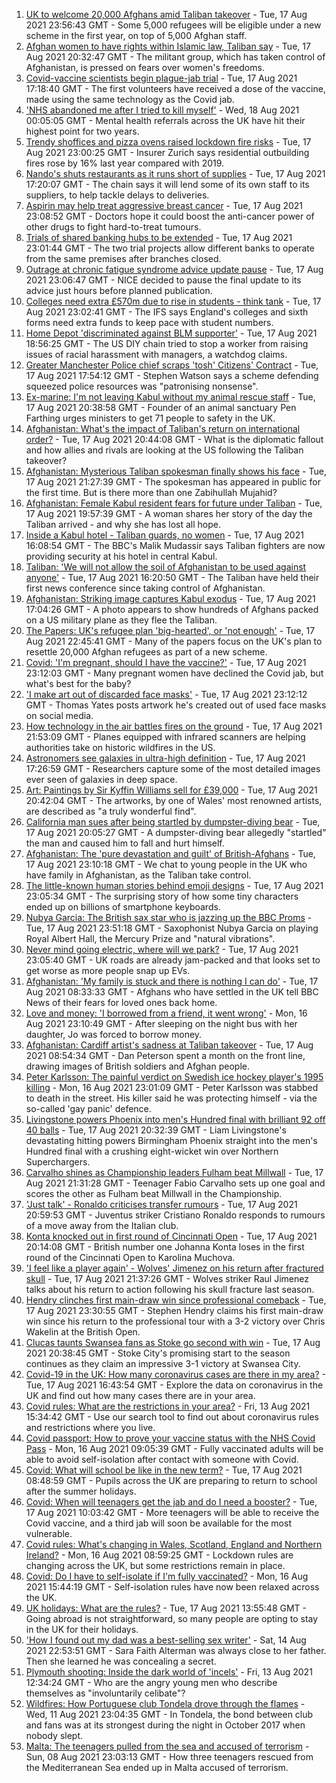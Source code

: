 1. [UK to welcome 20,000 Afghans amid Taliban takeover](https://www.bbc.co.uk/news/uk-58250211) - Tue, 17 Aug 2021 23:56:43 GMT - Some 5,000 refugees will be eligible under a new scheme in the first year, on top of 5,000 Afghan staff.
2. [Afghan women to have rights within Islamic law, Taliban say](https://www.bbc.co.uk/news/world-asia-58249952) - Tue, 17 Aug 2021 20:32:47 GMT - The militant group, which has taken control of Afghanistan, is pressed on fears over women's freedoms.
3. [Covid-vaccine scientists begin plague-jab trial](https://www.bbc.co.uk/news/health-58241858) - Tue, 17 Aug 2021 17:18:40 GMT - The first volunteers have received a dose of the vaccine, made using the same technology as the Covid jab.
4. ['NHS abandoned me after I tried to kill myself'](https://www.bbc.co.uk/news/uk-58085428) - Wed, 18 Aug 2021 00:05:05 GMT - Mental health referrals across the UK have hit their highest point for two years.
5. [Trendy shoffices and pizza ovens raised lockdown fire risks](https://www.bbc.co.uk/news/business-58245846) - Tue, 17 Aug 2021 23:00:25 GMT - Insurer Zurich says residential outbuilding fires rose by 16% last year compared with 2019.
6. [Nando's shuts restaurants as it runs short of supplies](https://www.bbc.co.uk/news/business-58249337) - Tue, 17 Aug 2021 17:20:07 GMT - The chain says it will lend some of its own staff to its suppliers, to help tackle delays to deliveries.
7. [Aspirin may help treat aggressive breast cancer](https://www.bbc.co.uk/news/health-58229082) - Tue, 17 Aug 2021 23:08:52 GMT - Doctors hope it could boost the anti-cancer power of other drugs to fight hard-to-treat tumours.
8. [Trials of shared banking hubs to be extended](https://www.bbc.co.uk/news/business-58245844) - Tue, 17 Aug 2021 23:01:44 GMT - The two trial projects allow different banks to operate from the same premises after branches closed.
9. [Outrage at chronic fatigue syndrome advice update pause](https://www.bbc.co.uk/news/health-58241864) - Tue, 17 Aug 2021 23:06:47 GMT - NICE decided to pause the final update to its advice just hours before planned publication.
10. [Colleges need extra £570m due to rise in students - think tank](https://www.bbc.co.uk/news/education-58233240) - Tue, 17 Aug 2021 23:02:41 GMT - The IFS says England's colleges and sixth forms need extra funds to keep pace with student numbers.
11. [Home Depot 'discriminated against BLM supporter'](https://www.bbc.co.uk/news/business-58251211) - Tue, 17 Aug 2021 18:56:25 GMT - The US DIY chain tried to stop a worker from raising issues of racial harassment with managers, a watchdog claims.
12. [Greater Manchester Police chief scraps 'tosh' Citizens' Contract](https://www.bbc.co.uk/news/uk-england-manchester-58246694) - Tue, 17 Aug 2021 17:54:12 GMT - Stephen Watson says a scheme defending squeezed police resources was "patronising nonsense".
13. [Ex-marine: I'm not leaving Kabul without my animal rescue staff](https://www.bbc.co.uk/news/uk-58240838) - Tue, 17 Aug 2021 20:38:58 GMT - Founder of an animal sanctuary Pen Farthing urges ministers to get 71 people to safety in the UK.
14. [Afghanistan: What's the impact of Taliban's return on international order?](https://www.bbc.co.uk/news/world-us-canada-58248864) - Tue, 17 Aug 2021 20:44:08 GMT - What is the diplomatic fallout and how allies and rivals are looking at the US following the Taliban takeover?
15. [Afghanistan: Mysterious Taliban spokesman finally shows his face](https://www.bbc.co.uk/news/world-asia-58250607) - Tue, 17 Aug 2021 21:27:39 GMT - The spokesman has appeared in public for the first time. But is there more than one Zabihullah Mujahid?
16. [Afghanistan: Female Kabul resident fears for future under Taliban](https://www.bbc.co.uk/news/world-asia-58252014) - Tue, 17 Aug 2021 19:57:39 GMT - A woman shares her story of the day the Taliban arrived - and why she has lost all hope.
17. [Inside a Kabul hotel - Taliban guards, no women](https://www.bbc.co.uk/news/world-asia-58243134) - Tue, 17 Aug 2021 16:08:54 GMT - The BBC's Malik Mudassir says Taliban fighters are now providing security at his hotel in central Kabul.
18. [Taliban: 'We will not allow the soil of Afghanistan to be used against anyone'](https://www.bbc.co.uk/news/world-asia-58249178) - Tue, 17 Aug 2021 16:20:50 GMT - The Taliban have held their first news conference since taking control of Afghanistan.
19. [Afghanistan: Striking image captures Kabul exodus](https://www.bbc.co.uk/news/world-asia-58242733) - Tue, 17 Aug 2021 17:04:26 GMT - A photo appears to show hundreds of Afghans packed on a US military plane as they flee the Taliban.
20. [The Papers: UK's refugee plan 'big-hearted', or 'not enough'](https://www.bbc.co.uk/news/blogs-the-papers-58252294) - Tue, 17 Aug 2021 22:45:41 GMT - Many of the papers focus on the UK's plan to resettle 20,000 Afghan refugees as part of a new scheme.
21. [Covid: 'I'm pregnant, should I have the vaccine?'](https://www.bbc.co.uk/news/uk-england-london-58089039) - Tue, 17 Aug 2021 23:12:03 GMT - Many pregnant women have declined the Covid jab, but what's best for the baby?
22. ['I make art out of discarded face masks'](https://www.bbc.co.uk/news/uk-england-nottinghamshire-58187835) - Tue, 17 Aug 2021 23:12:12 GMT - Thomas Yates posts artwork he's created out of used face masks on social media.
23. [How technology in the air battles fires on the ground](https://www.bbc.co.uk/news/world-us-canada-58248261) - Tue, 17 Aug 2021 21:53:09 GMT - Planes equipped with infrared scanners are helping authorities take on historic wildfires in the US.
24. [Astronomers see galaxies in ultra-high definition](https://www.bbc.co.uk/news/science-environment-57998940) - Tue, 17 Aug 2021 17:26:59 GMT - Researchers capture some of the most detailed images ever seen of galaxies in deep space.
25. [Art: Paintings by Sir Kyffin Williams sell for £39,000](https://www.bbc.co.uk/news/uk-wales-58243611) - Tue, 17 Aug 2021 20:42:04 GMT - The artworks, by one of Wales' most renowned artists, are described as "a truly wonderful find".
26. [California man sues after being startled by dumpster-diving bear](https://www.bbc.co.uk/news/world-us-canada-58250366) - Tue, 17 Aug 2021 20:05:27 GMT - A dumpster-diving bear allegedly "startled" the man and caused him to fall and hurt himself.
27. [Afghanistan: The 'pure devastation and guilt' of British-Afghans](https://www.bbc.co.uk/news/newsbeat-58242443) - Tue, 17 Aug 2021 23:10:18 GMT - We chat to young people in the UK who have family in Afghanistan, as the Taliban take control.
28. [The little-known human stories behind emoji designs](https://www.bbc.co.uk/news/technology-58180556) - Tue, 17 Aug 2021 23:05:34 GMT - The surprising story of how some tiny characters ended up on billions of smartphone keyboards.
29. [Nubya Garcia: The British sax star who is jazzing up the BBC Proms](https://www.bbc.co.uk/news/entertainment-arts-58112962) - Tue, 17 Aug 2021 23:51:18 GMT - Saxophonist Nubya Garcia on playing Royal Albert Hall, the Mercury Prize and "natural vibrations".
30. [Never mind going electric, where will we park?](https://www.bbc.co.uk/news/business-56748346) - Tue, 17 Aug 2021 23:05:40 GMT - UK roads are already jam-packed and that looks set to get worse as more people snap up EVs.
31. [Afghanistan: 'My family is stuck and there is nothing I can do'](https://www.bbc.co.uk/news/uk-58233043) - Tue, 17 Aug 2021 08:33:33 GMT - Afghans who have settled in the UK tell BBC News of their fears for loved ones back home.
32. [Love and money: 'I borrowed from a friend, it went wrong'](https://www.bbc.co.uk/news/business-57824096) - Mon, 16 Aug 2021 23:10:49 GMT - After sleeping on the night bus with her daughter, Jo was forced to borrow money.
33. [Afghanistan: Cardiff artist's sadness at Taliban takeover](https://www.bbc.co.uk/news/uk-wales-58233157) - Tue, 17 Aug 2021 08:54:34 GMT - Dan Peterson spent a month on the front line, drawing images of British soldiers and Afghan people.
34. [Peter Karlsson: The painful verdict on Swedish ice hockey player's 1995 killing](https://www.bbc.co.uk/sport/ice-hockey/58101549) - Mon, 16 Aug 2021 23:01:09 GMT - Peter Karlsson was stabbed to death in the street. His killer said he was protecting himself - via the so-called 'gay panic' defence.
35. [Livingstone powers Phoenix into men's Hundred final with brilliant 92 off 40 balls](https://www.bbc.co.uk/sport/cricket/58250735) - Tue, 17 Aug 2021 20:32:39 GMT - Liam Livingstone's devastating hitting powers Birmingham Phoenix straight into the men's Hundred final with a crushing eight-wicket win over Northern Superchargers.
36. [Carvalho shines as Championship leaders Fulham beat Millwall](https://www.bbc.co.uk/sport/football/58154318) - Tue, 17 Aug 2021 21:31:28 GMT - Teenager Fabio Carvalho sets up one goal and scores the other as Fulham beat Millwall in the Championship.
37. ['Just talk' - Ronaldo criticises transfer rumours](https://www.bbc.co.uk/sport/football/58252052) - Tue, 17 Aug 2021 20:59:53 GMT - Juventus striker Cristiano Ronaldo responds to rumours of a move away from the Italian club.
38. [Konta knocked out in first round of Cincinnati Open](https://www.bbc.co.uk/sport/tennis/58249520) - Tue, 17 Aug 2021 20:14:08 GMT - British number one Johanna Konta loses in the first round of the Cincinnati Open to Karolina Muchova.
39. ['I feel like a player again' - Wolves' Jimenez on his return after fractured skull](https://www.bbc.co.uk/sport/football/58250006) - Tue, 17 Aug 2021 21:37:26 GMT - Wolves striker Raul Jimenez talks about his return to action following his skull fracture last season.
40. [Hendry clinches first main-draw win since professional comeback](https://www.bbc.co.uk/sport/snooker/58249638) - Tue, 17 Aug 2021 23:30:55 GMT - Stephen Hendry claims his first main-draw win since his return to the professional tour with a 3-2 victory over Chris Wakelin at the British Open.
41. [Clucas taunts Swansea fans as Stoke go second with win](https://www.bbc.co.uk/sport/football/58154317) - Tue, 17 Aug 2021 20:38:45 GMT - Stoke City's promising start to the season continues as they claim an impressive 3-1 victory at Swansea City.
42. [Covid-19 in the UK: How many coronavirus cases are there in my area?](https://www.bbc.co.uk/news/uk-51768274) - Tue, 17 Aug 2021 16:43:54 GMT - Explore the data on coronavirus in the UK and find out how many cases there are in your area.
43. [Covid rules: What are the restrictions in your area?](https://www.bbc.co.uk/news/uk-54373904) - Fri, 13 Aug 2021 15:34:42 GMT - Use our search tool to find out about coronavirus rules and restrictions where you live.
44. [Covid passport: How to prove your vaccine status with the NHS Covid Pass](https://www.bbc.co.uk/news/explainers-55718553) - Mon, 16 Aug 2021 09:05:39 GMT - Fully vaccinated adults will be able to avoid self-isolation after contact with someone with Covid.
45. [Covid: What will school be like in the new term?](https://www.bbc.co.uk/news/education-51643556) - Tue, 17 Aug 2021 08:48:59 GMT - Pupils across the UK are preparing to return to school after the summer holidays.
46. [Covid: When will teenagers get the jab and do I need a booster?](https://www.bbc.co.uk/news/health-55045639) - Tue, 17 Aug 2021 10:03:42 GMT - More teenagers will be able to receive the Covid vaccine, and a third jab will soon be available for the most vulnerable.
47. [Covid rules: What's changing in Wales, Scotland, England and Northern Ireland?](https://www.bbc.co.uk/news/explainers-52530518) - Mon, 16 Aug 2021 08:59:25 GMT - Lockdown rules are changing across the UK, but some restrictions remain in place.
48. [Covid: Do I have to self-isolate if I'm fully vaccinated?](https://www.bbc.co.uk/news/explainers-54239922) - Mon, 16 Aug 2021 15:44:19 GMT - Self-isolation rules have now been relaxed across the UK.
49. [UK holidays: What are the rules?](https://www.bbc.co.uk/news/explainers-52646738) - Tue, 17 Aug 2021 13:55:48 GMT - Going abroad is not straightforward, so many people are opting to stay in the UK for their holidays.
50. ['How I found out my dad was a best-selling sex writer'](https://www.bbc.co.uk/news/stories-58171940) - Sat, 14 Aug 2021 22:53:51 GMT - Sara Faith Alterman was always close to her father. Then she learned he was concealing a secret.
51. [Plymouth shooting: Inside the dark world of 'incels'](https://www.bbc.co.uk/news/blogs-trending-44053828) - Fri, 13 Aug 2021 12:34:24 GMT - Who are the angry young men who describe themselves as "involuntarily celibate"?
52. [Wildfires: How Portuguese club Tondela drove through the flames](https://www.bbc.co.uk/sport/football/58101546) - Wed, 11 Aug 2021 23:04:35 GMT - In Tondela, the bond between club and fans was at its strongest during the night in October 2017 when nobody slept.
53. [Malta: The teenagers pulled from the sea and accused of terrorism](https://www.bbc.co.uk/news/world-57988934) - Sun, 08 Aug 2021 23:03:13 GMT - How three teenagers rescued from the Mediterranean Sea ended up in Malta accused of terrorism.
